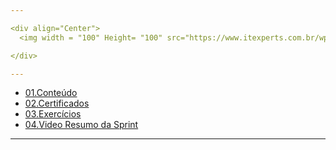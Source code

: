 ```yaml
---

<div align="Center">
  <img width = "100" Height= "100" src="https://www.itexperts.com.br/wp-content/uploads/2022/06/14171329/246-2467177_aws-logo-png-free-stock-aws-logo-png.png">

</div>

---
```


- [01.Conteúdo]()
- [02.Certificados]()
- [03.Exercícios]()
- [04.Video Resumo da Sprint](https://www.youtube.com/watch?v=V28LjQrokY8)
---
